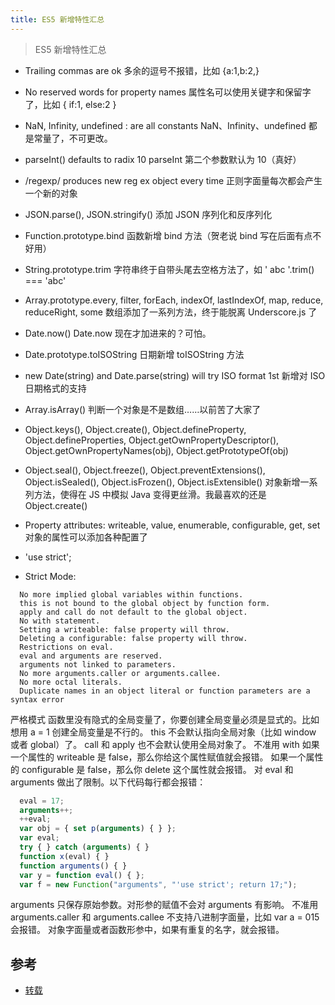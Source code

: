 ```yaml
---
title: ES5 新增特性汇总
---
```


> ES5 新增特性汇总

- Trailing commas are ok
多余的逗号不报错，比如 {a:1,b:2,}

- No reserved words for property names
属性名可以使用关键字和保留字了，比如 { if:1, else:2 }

- NaN, Infinity, undefined : are all constants
NaN、Infinity、undefined 都是常量了，不可更改。

- parseInt() defaults to radix 10
parseInt 第二个参数默认为 10（真好）

- /regexp/ produces new reg ex object every time
正则字面量每次都会产生一个新的对象

- JSON.parse(), JSON.stringify()
添加 JSON 序列化和反序列化

- Function.prototype.bind
函数新增 bind 方法（贺老说 bind 写在后面有点不好用）

- String.prototype.trim
字符串终于自带头尾去空格方法了，如 ' abc '.trim() === 'abc'

- Array.prototype.every, filter, forEach, indexOf, lastIndexOf, map, reduce, reduceRight, some
数组添加了一系列方法，终于能脱离 Underscore.js 了

- Date.now()
Date.now 现在才加进来的？可怕。

- Date.prototype.toISOString
日期新增 toISOString 方法

- new Date(string) and Date.parse(string) will try ISO format 1st
新增对 ISO 日期格式的支持

- Array.isArray()
判断一个对象是不是数组……以前苦了大家了

- Object.keys(), Object.create(), Object.defineProperty, Object.defineProperties,
Object.getOwnPropertyDescriptor(), Object.getOwnPropertyNames(obj), Object.getPrototypeOf(obj)
- Object.seal(), Object.freeze(), Object.preventExtensions(), Object.isSealed(), Object.isFrozen(),
Object.isExtensible()
对象新增一系列方法，使得在 JS 中模拟 Java 变得更丝滑。我最喜欢的还是 Object.create()

- Property attributes: writeable, value, enumerable, configurable, get, set
对象的属性可以添加各种配置了

- 'use strict';
- Strict Mode:
```text
  No more implied global variables within functions.
  this is not bound to the global object by function form.
  apply and call do not default to the global object.
  No with statement.
  Setting a writeable: false property will throw.
  Deleting a configurable: false property will throw.
  Restrictions on eval.
  eval and arguments are reserved.
  arguments not linked to parameters.
  No more arguments.caller or arguments.callee.
  No more octal literals.
  Duplicate names in an object literal or function parameters are a syntax error
```

严格模式
函数里没有隐式的全局变量了，你要创建全局变量必须是显式的。比如想用 a = 1 创建全局变量是不行的。
this 不会默认指向全局对象（比如 window 或者 global）了。
call 和 apply 也不会默认使用全局对象了。
不准用 with
如果一个属性的 writeable 是 false，那么你给这个属性赋值就会报错。
如果一个属性的 configurable 是 false，那么你 delete 这个属性就会报错。
对 eval 和 arguments 做出了限制。以下代码每行都会报错：
```js
  eval = 17;
  arguments++;
  ++eval;
  var obj = { set p(arguments) { } };
  var eval;
  try { } catch (arguments) { }
  function x(eval) { }
  function arguments() { }
  var y = function eval() { };
  var f = new Function("arguments", "'use strict'; return 17;");
```

arguments 只保存原始参数。对形参的赋值不会对 arguments 有影响。
不准用 arguments.caller 和 arguments.callee
不支持八进制字面量，比如 var a = 015 会报错。
对象字面量或者函数形参中，如果有重复的名字，就会报错。


## 参考
- [转载](https://zhuanlan.zhihu.com/p/24336831)
